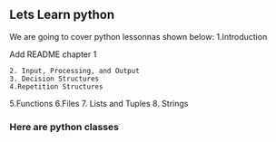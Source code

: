 ## Lets Learn python
We are going to cover python lessonnas shown below:
  1.Introduction
	
Add README chapter 1
	
	2. Input, Processing, and Output
	3. Decision Structures
	4.Repetition Structures
5.Functions
 6.Files
7. Lists and Tuples
8. Strings

### Here are python classes 
